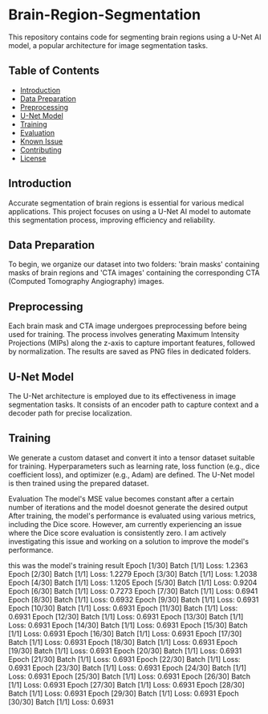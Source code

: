 # Brain-Region-Segmentation


This repository contains code for segmenting brain regions using a U-Net AI model, a popular architecture for image segmentation tasks.

## Table of Contents
- [Introduction](#introduction)
- [Data Preparation](#data-preparation)
- [Preprocessing](#preprocessing)
- [U-Net Model](#u-net-model)
- [Training](#training)
- [Evaluation](#evaluation)
- [Known Issue](#known-issue)
- [Contributing](#contributing)
- [License](#license)

## Introduction
Accurate segmentation of brain regions is essential for various medical applications. This project focuses on using a U-Net AI model to automate this segmentation process, improving efficiency and reliability.

## Data Preparation
To begin, we organize our dataset into two folders: 'brain masks' containing masks of brain regions and 'CTA images' containing the corresponding CTA (Computed Tomography Angiography) images.

## Preprocessing
Each brain mask and CTA image undergoes preprocessing before being used for training. The process involves generating Maximum Intensity Projections (MIPs) along the z-axis to capture important features, followed by normalization. The results are saved as PNG files in dedicated folders.

## U-Net Model
The U-Net architecture is employed due to its effectiveness in image segmentation tasks. It consists of an encoder path to capture context and a decoder path for precise localization.

## Training
We generate a custom dataset and convert it into a tensor dataset suitable for training. Hyperparameters such as learning rate, loss function (e.g., dice coefficient loss), and optimizer (e.g., Adam) are defined. The U-Net model is then trained using the prepared dataset. 

Evaluation
The model's MSE value becomes constant after a certain number of iterations and the model doesnot generate the desired output
After training, the model's performance is evaluated using various metrics, including the Dice score. However, am currently experiencing an issue where the Dice score evaluation is consistently zero. I am actively investigating this issue and working on a solution to improve the model's performance.

this was the model's training result 
Epoch [1/30] Batch [1/1] Loss: 1.2363
Epoch [2/30] Batch [1/1] Loss: 1.2279
Epoch [3/30] Batch [1/1] Loss: 1.2038
Epoch [4/30] Batch [1/1] Loss: 1.1205
Epoch [5/30] Batch [1/1] Loss: 0.9204
Epoch [6/30] Batch [1/1] Loss: 0.7273
Epoch [7/30] Batch [1/1] Loss: 0.6941
Epoch [8/30] Batch [1/1] Loss: 0.6932
Epoch [9/30] Batch [1/1] Loss: 0.6931
Epoch [10/30] Batch [1/1] Loss: 0.6931
Epoch [11/30] Batch [1/1] Loss: 0.6931
Epoch [12/30] Batch [1/1] Loss: 0.6931
Epoch [13/30] Batch [1/1] Loss: 0.6931
Epoch [14/30] Batch [1/1] Loss: 0.6931
Epoch [15/30] Batch [1/1] Loss: 0.6931
Epoch [16/30] Batch [1/1] Loss: 0.6931
Epoch [17/30] Batch [1/1] Loss: 0.6931
Epoch [18/30] Batch [1/1] Loss: 0.6931
Epoch [19/30] Batch [1/1] Loss: 0.6931
Epoch [20/30] Batch [1/1] Loss: 0.6931
Epoch [21/30] Batch [1/1] Loss: 0.6931
Epoch [22/30] Batch [1/1] Loss: 0.6931
Epoch [23/30] Batch [1/1] Loss: 0.6931
Epoch [24/30] Batch [1/1] Loss: 0.6931
Epoch [25/30] Batch [1/1] Loss: 0.6931
Epoch [26/30] Batch [1/1] Loss: 0.6931
Epoch [27/30] Batch [1/1] Loss: 0.6931
Epoch [28/30] Batch [1/1] Loss: 0.6931
Epoch [29/30] Batch [1/1] Loss: 0.6931
Epoch [30/30] Batch [1/1] Loss: 0.6931
